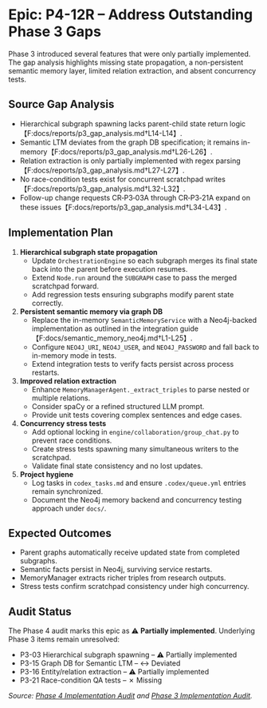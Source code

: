 # Epic: P4-12R – Address Outstanding Phase 3 Gaps

Phase 3 introduced several features that were only partially implemented. The gap analysis highlights missing state propagation, a non-persistent semantic memory layer, limited relation extraction, and absent concurrency tests.

## Source Gap Analysis
- Hierarchical subgraph spawning lacks parent-child state return logic【F:docs/reports/p3_gap_analysis.md†L14-L14】.
- Semantic LTM deviates from the graph DB specification; it remains in-memory【F:docs/reports/p3_gap_analysis.md†L26-L26】.
- Relation extraction is only partially implemented with regex parsing【F:docs/reports/p3_gap_analysis.md†L27-L27】.
- No race-condition tests exist for concurrent scratchpad writes【F:docs/reports/p3_gap_analysis.md†L32-L32】.
- Follow-up change requests CR‑P3‑03A through CR‑P3‑21A expand on these issues【F:docs/reports/p3_gap_analysis.md†L34-L43】.

## Implementation Plan
1. **Hierarchical subgraph state propagation**
   - Update `OrchestrationEngine` so each subgraph merges its final state back into the parent before execution resumes.
   - Extend `Node.run` around the `SUBGRAPH` case to pass the merged scratchpad forward.
   - Add regression tests ensuring subgraphs modify parent state correctly.
2. **Persistent semantic memory via graph DB**
   - Replace the in-memory `SemanticMemoryService` with a Neo4j-backed implementation as outlined in the integration guide【F:docs/semantic_memory_neo4j.md†L1-L25】.
   - Configure `NEO4J_URI`, `NEO4J_USER`, and `NEO4J_PASSWORD` and fall back to in-memory mode in tests.
   - Extend integration tests to verify facts persist across process restarts.
3. **Improved relation extraction**
   - Enhance `MemoryManagerAgent._extract_triples` to parse nested or multiple relations.
   - Consider spaCy or a refined structured LLM prompt.
   - Provide unit tests covering complex sentences and edge cases.
4. **Concurrency stress tests**
   - Add optional locking in `engine/collaboration/group_chat.py` to prevent race conditions.
   - Create stress tests spawning many simultaneous writers to the scratchpad.
   - Validate final state consistency and no lost updates.
5. **Project hygiene**
   - Log tasks in `codex_tasks.md` and ensure `.codex/queue.yml` entries remain synchronized.
   - Document the Neo4j memory backend and concurrency testing approach under `docs/`.

## Expected Outcomes
- Parent graphs automatically receive updated state from completed subgraphs.
- Semantic facts persist in Neo4j, surviving service restarts.
- MemoryManager extracts richer triples from research outputs.
- Stress tests confirm scratchpad consistency under high concurrency.

## Audit Status
The Phase 4 audit marks this epic as ⚠ **Partially implemented**.
Underlying Phase 3 items remain unresolved:

- P3-03 Hierarchical subgraph spawning – ⚠ Partially implemented
- P3-15 Graph DB for Semantic LTM – ↔ Deviated
- P3-16 Entity/relation extraction – ⚠ Partially implemented
- P3-21 Race-condition QA tests – ✗ Missing

_Source: [Phase 4 Implementation Audit](../reports/p4_gap_analysis.md) and [Phase 3 Implementation Audit](../reports/p3_gap_analysis.md)._ 
